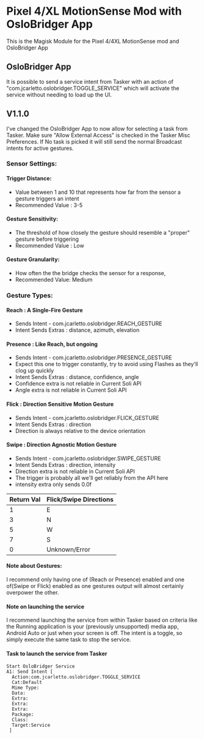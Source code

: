 # Pixel 4/XL MotionSense Mod with OsloBridger App
This is the Magisk Module for the Pixel 4/4XL MotionSense mod and OsloBridger App


## OsloBridger App
It is possible to send a service intent from Tasker with an action of "com.jcarletto.oslobridger.TOGGLE_SERVICE" which will activate the service without needing to load up the UI.

## V1.1.0
I've changed the OsloBridger App to now allow for selecting a task from Tasker. Make sure "Allow External Access" is checked in the Tasker Misc Preferences. If No task is picked it will still send the normal Broadcast intents for active gestures.

### Sensor Settings:
#### Trigger Distance: 
  * Value between 1 and 10 that represents how far from the sensor a gesture triggers an intent
  * Recommended Value : 3-5

#### Gesture Sensitivity:
  * The threshold of how closely the gesture should resemble a "proper" gesture before triggering
  * Recommended Value : Low

#### Gesture Granularity:
  * How often the the bridge checks the sensor for a response,
  * Recommended Value: Medium


### Gesture Types:
#### Reach : A Single-Fire Gesture
  * Sends Intent - com.jcarletto.oslobridger.REACH_GESTURE
  * Intent Sends Extras : distance, azimuth, elevation

#### Presence : Like Reach, but ongoing
  * Sends Intent - com.jcarletto.oslobridger.PRESENCE_GESTURE
  * Expect this one to trigger constantly, try to avoid using Flashes as they'll clog up quickly
  * Intent Sends Extras : distance, confidence, angle
  * Confidence extra is not reliable in Current Soli API
  * Angle extra is not reliable in Current Soli API

#### Flick : Direction Sensitive Motion Gesture
  * Sends Intent - com.jcarletto.oslobridger.FLICK_GESTURE
  * Intent Sends Extras : direction
  * Direction is always relative to the device orientation


#### Swipe : Direction Agnostic Motion Gesture
  * Sends Intent - com.jcarletto.oslobridger.SWIPE_GESTURE
  * Intent Sends Extras : direction, intensity
  * Direction extra is not reliable in Current Soli API
  * The trigger is probably all we'll get reliably from the API here
  * intensity extra only sends 0.0f
  
Return Val | Flick/Swipe Directions
-----------|----------------
1 | E
3 | N
5 | W
7 | S
0 | Unknown/Error



#### Note about Gestures:
I recommend only having one of (Reach or Presence) enabled and one of(Swipe or Flick) enabled as one gestures output will almost certainly overpower the other.

#### Note on launching the service
I recommend launching the service from within Tasker based on criteria like the Running application is your (previously unsupported) media app, Android Auto or just when your screen is off. The intent is a toggle, so simply execute the same task to stop the service.

#### Task to launch the service from Tasker
    Start OsloBridger Service
    A1: Send Intent [ 
      Action:com.jcarletto.oslobridger.TOGGLE_SERVICE 
      Cat:Default 
      Mime Type: 
      Data: 
      Extra: 
      Extra: 
      Extra: 
      Package: 
      Class: 
      Target:Service 
     ] 

